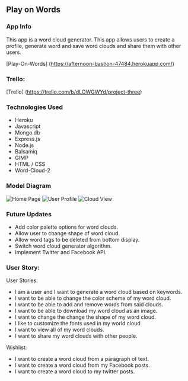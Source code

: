 ##  Play on Words

### App Info

This app is a word cloud generator. This app allows users to create a profile, generate word and save word clouds and share them with other users.

[Play-On-Words] (https://afternoon-bastion-47484.herokuapp.com/)

### Trello:

[Trello] (https://trello.com/b/dLOWGWYd/project-three)

### Technologies Used

- Heroku
- Javascript
- Mongo.db
- Express.js
- Node.js
- Balsamiq
- GIMP
- HTML / CSS
- Word-Cloud-2




### Model Diagram
![Home Page](http://i.imgur.com/Tas2eU7.png)
![User Profile](http://i.imgur.com/MqAA23I.png)
![Cloud View](http://i.imgur.com/M9G4OxA.png)

###  Future Updates
 - Add color palette options for word clouds.
 - Allow user to change shape of word cloud.
 - Allow word tags to be deleted from bottom display.
 - Switch word cloud generator algorithm.
 - Implement Twitter and Facebook API.




### User Story:

User Stories:

- I am a user and I want to generate a word cloud based on keywords.
- I want to be able to change the color scheme of my word cloud.
- I want to be able to add and remove words from said clouds.
- I want to be able to download my word cloud as an image.
- I want to change the change the shape of my word cloud.
- I like to customize the fonts used in my world cloud.
- I want to view all of my word clouds.
- I want to share my word clouds with other people.

Wishlist:

- I want to create a word cloud from a paragraph of text.
- I want to create a word cloud from my Facebook posts.
- I want to create a word cloud to my twitter posts.

